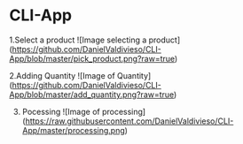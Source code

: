 # CLI-App
1.Select a product
![Image selecting a product]
(https://github.com/DanielValdivieso/CLI-App/blob/master/pick_product.png?raw=true)

2.Adding Quantity
![Image of Quantity]
(https://github.com/DanielValdivieso/CLI-App/blob/master/add_quantity.png?raw=true)


3. Pocessing
![Image of processing]
(https://raw.githubusercontent.com/DanielValdivieso/CLI-App/master/processing.png)
